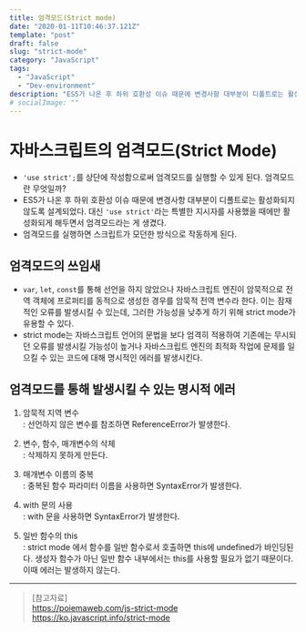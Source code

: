 ```yaml
---
title: 엄격모드(Strict mode)
date: "2020-01-11T10:46:37.121Z"
template: "post"
draft: false
slug: "strict-mode"
category: "JavaScript"
tags:
  - "JavaScript"
  - "Dev-environment"
description: "ES5가 나온 후 하위 호환성 이슈 때문에 변경사항 대부분이 디폴트로는 활성화되지 않도록 설계되었다. 대신 'use strict'라는 특별한 지시자를 사용했을 때에만 활성화되게 해두면서 엄격모드라는 게 생겼다. 엄격모드를 실행하면 스크립트가 모던한 방식으로 작동하게 된다."
# socialImage: ""
---
```


# 자바스크립트의 엄격모드(Strict Mode)
- `'use strict';`를 상단에 작성함으로써 엄격모드를 실행할 수 있게 된다. 엄격모드란 무엇일까?
- ES5가 나온 후 하위 호환성 이슈 때문에 변경사항 대부분이 디폴트로는 활성화되지 않도록 설계되었다. 대신 `'use strict'`라는 특별한 지시자를 사용했을 때에만 활성화되게 해두면서 엄격모드라는 게 생겼다.
- 엄격모드를 실행하면 스크립트가 모던한 방식으로 작동하게 된다.

## 엄격모드의 쓰임새
- `var`, `let`, `const`를 통해 선언을 하지 않았으나 자바스크립트 엔진이 암묵적으로 전역 객체에 프로퍼티를 동적으로 생성한 경우를 암묵적 전역 변수라 한다. 이는 잠재적인 오류를 발생시킬 수 있는데, 그러한 가능성을 낮추게 하기 위해 strict mode가 유용할 수 있다.
- strict mode는 자바스크립트 언어의 문법을 보다 엄격히 적용하여 기존에는 무시되던 오류를 발생시킬 가능성이 높거나 자바스크립트 엔진의 최적화 작업에 문제를 일으킬 수 있는 코드에 대해 명시적인 에러를 발생시킨다.

## 엄격모드를 통해 발생시킬 수 있는 명시적 에러
1. 암묵적 지역 변수  
: 선언하지 않은 변수를 참조하면 ReferenceError가 발생한다.

2. 변수, 함수, 매개변수의 삭제  
: 삭제하지 못하게 만든다.

3. 매개변수 이름의 중복  
: 중복된 함수 파라미터 이름을 사용하면 SyntaxError가 발생한다.

4. with 문의 사용  
: with 문을 사용하면 SyntaxError가 발생한다.

5. 일반 함수의 this  
: strict mode 에서 함수를 일반 함수로서 호출하면 this에 undefined가 바인딩된다. 생성자 함수가 아닌 일반 함수 내부에서는 this를 사용할 필요가 없기 때문이다. 이때 에러는 발생하지 않는다.

---

> [참고자료]  
> https://poiemaweb.com/js-strict-mode  
> https://ko.javascript.info/strict-mode  
